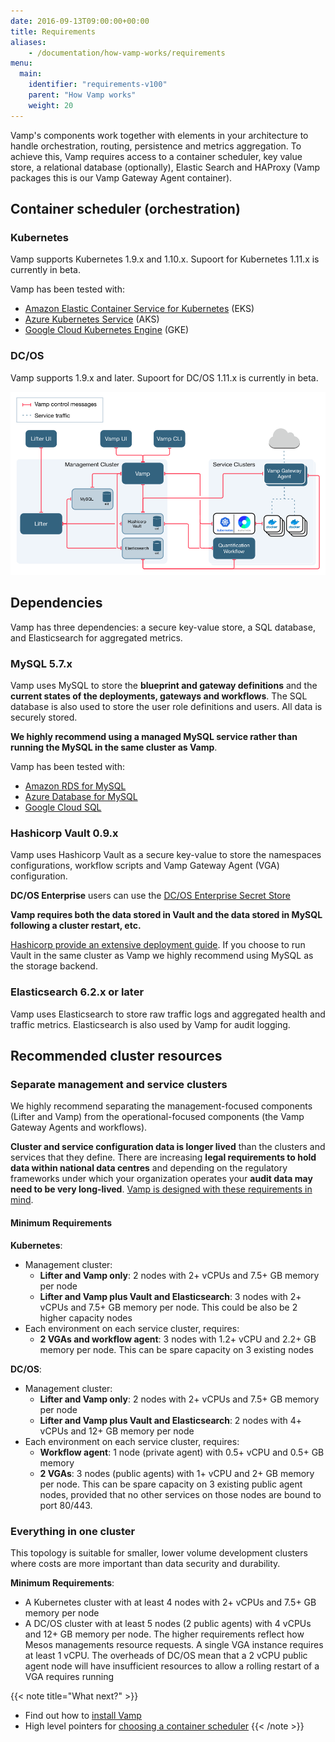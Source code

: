 ```yaml
---
date: 2016-09-13T09:00:00+00:00
title: Requirements
aliases:
    - /documentation/how-vamp-works/requirements
menu:
  main:
    identifier: "requirements-v100"
    parent: "How Vamp works"
    weight: 20
---
```


Vamp's components work together with elements in your architecture to handle orchestration, routing, persistence and metrics aggregation. To achieve this, Vamp requires access to a container scheduler, key value store, a relational database (optionally), Elastic Search and HAProxy (Vamp packages this is our Vamp Gateway Agent container).

## Container scheduler (orchestration)

### Kubernetes

Vamp supports Kubernetes 1.9.x and 1.10.x. Supoort for Kubernetes 1.11.x is currently in beta.

Vamp has been tested with:

* [Amazon Elastic Container Service for Kubernetes](https://aws.amazon.com/eks/) (EKS)
* [Azure Kubernetes Service](https://azure.microsoft.com/en-us/services/kubernetes-service/) (AKS)
* [Google Cloud Kubernetes Engine](https://cloud.google.com/kubernetes-engine/) (GKE)

### DC/OS

Vamp supports 1.9.x and later. Supoort for DC/OS 1.11.x is currently in beta.

![architecture](/images/diagram/v100/vampee-arch-mgnt-svc.png)

## Dependencies
Vamp has three dependencies: a secure key-value store, a SQL database, and Elasticsearch for aggregated metrics.

### MySQL 5.7.x
Vamp uses MySQL to store the **blueprint and gateway definitions** and the **current states of the deployments, gateways and workflows**. The SQL database is also used to store the user role definitions and users. All data is securely stored.

**We highly recommend using a managed MySQL service rather than running the MySQL in the same cluster as Vamp**.

Vamp has been tested with:

* [Amazon RDS for MySQL](https://aws.amazon.com/rds/mysql/)
* [Azure Database for MySQL](https://azure.microsoft.com/en-us/services/mysql/)
* [Google Cloud SQL](https://cloud.google.com/sql/)

### Hashicorp Vault 0.9.x
Vamp uses Hashicorp Vault as a secure key-value to store the namespaces configurations, workflow scripts and Vamp Gateway Agent (VGA) configuration.

**DC/OS Enterprise** users can use the [DC/OS Enterprise Secret Store](https://docs.mesosphere.com/1.10/security/ent/secrets/)

**Vamp requires both the data stored in Vault and the data stored in MySQL following a cluster restart, etc.**

[Hashicorp provide an extensive deployment guide](https://www.vaultproject.io/guides/operations/deployment-guide.html). If you choose to run Vault in the same cluster as Vamp we highly recommend using MySQL as the storage backend.

### Elasticsearch 6.2.x or later
Vamp uses Elasticsearch to store raw traffic logs and aggregated health and traffic metrics. Elasticsearch is also used by Vamp for audit logging.

## Recommended cluster resources

### Separate management and service clusters

We highly recommend separating the management-focused components (Lifter and Vamp) from the operational-focused components (the Vamp Gateway Agents and workflows).

**Cluster and service configuration data is longer lived** than the clusters and services that they define. There are increasing **legal requirements to hold data within national data centres** and depending on the regulatory frameworks under which your organization operates your **audit data may need to be very long-lived**. [Vamp is designed with these requirements in mind](/documentation/how-vamp-works/v1.0.0/architecture).

#### Minimum Requirements

**Kubernetes**:

* Management cluster:
  * **Lifter and Vamp only**: 2 nodes with 2+ vCPUs and 7.5+ GB memory per node
  * **Lifter and Vamp plus Vault and Elasticsearch**: 3 nodes with 2+ vCPUs and 7.5+ GB memory per node. This could be also be 2 higher capacity nodes
* Each environment on each service cluster, requires:
  * **2 VGAs and workflow agent**: 3 nodes with 1.2+ vCPU and 2.2+ GB memory per node. This can be spare capacity on 3 existing nodes

**DC/OS**:

* Management cluster:
  * **Lifter and Vamp only**: 2 nodes with 2+ vCPUs and 7.5+ GB memory per node
  * **Lifter and Vamp plus Vault and Elasticsearch**: 2 nodes with 4+ vCPUs and 12+ GB memory per node
* Each environment on each service cluster, requires:
  * **Workflow agent**: 1 node (private agent) with 0.5+ vCPU and 0.5+ GB memory
  * **2 VGAs**: 3 nodes (public agents) with 1+ vCPU and 2+ GB memory per node. This can be spare capacity on 3 existing public agent nodes, provided that no other services on those nodes are bound to port 80/443. 
  
### Everything in one cluster

This topology is suitable for smaller, lower volume development clusters where costs are more important than data security and durability.

**Minimum Requirements**:

* A Kubernetes cluster with at least 4 nodes with 2+ vCPUs and 7.5+ GB memory per node
* A DC/OS cluster with at least 5 nodes (2 public agents) with 4 vCPUs and 12+ GB memory per node. The higher requirements reflect how Mesos managements resource requests. A single VGA instance requires at least 1 vCPU. The overheads of DC/OS mean that a 2 vCPU public agent node will have insufficient resources to allow a rolling restart of a VGA requires running 

{{< note title="What next?" >}}
* Find out how to [install Vamp](/documentation/installation/v0.9.5/overview)
* High level pointers for [choosing a container scheduler](/documentation/how-vamp-works/v0.9.5/which-container-scheduler)
{{< /note >}}
